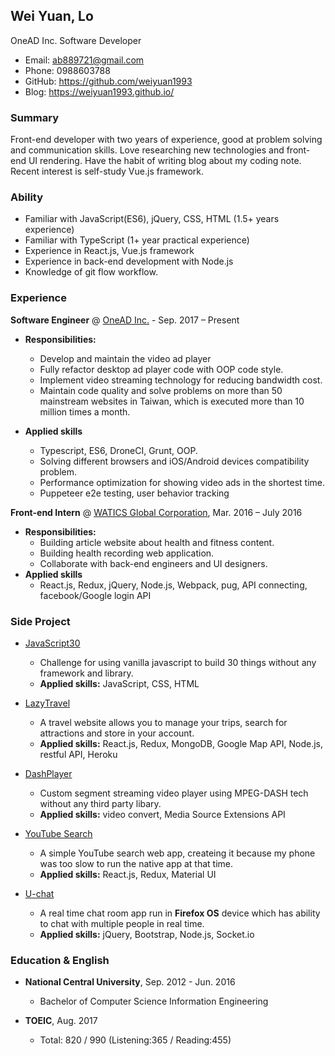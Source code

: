 ## Wei Yuan, Lo
OneAD Inc. Software Developer

- Email: ab889721@gmail.com
- Phone: 0988603788
- GitHub: https://github.com/weiyuan1993
- Blog: https://weiyuan1993.github.io/

### Summary
Front-end developer with two years of experience, good at problem solving and communication skills. Love researching new technologies and front-end UI rendering.
Have the habit of writing blog about my coding note.  Recent interest is self-study Vue.js framework. 

### Ability
- Familiar with JavaScript(ES6), jQuery, CSS, HTML (1.5+ years experience)
- Familiar with TypeScript (1+ year practical experience)
- Experience in React.js, Vue.js framework
- Experience in back-end development with Node.js
- Knowledge of git flow workflow.

### Experience

**Software Engineer** @ [OneAD Inc.](https://www.onead.com.tw/) - Sep. 2017 – Present

- **Responsibilities:** 
    - Develop and maintain the video ad player 
    - Fully refactor desktop ad player code with OOP code style.
    - Implement video streaming technology for reducing bandwidth cost. 
    - Maintain code quality and solve problems on more than 50 mainstream  websites in Taiwan, which is executed more than 10 million times a month.

- **Applied skills**
    - Typescript, ES6, DroneCI, Grunt, OOP.
    - Solving different browsers and iOS/Android devices compatibility problem.
    - Performance optimization for showing video ads in the shortest time.
    - Puppeteer e2e testing, user behavior tracking

**Front-end Intern** @ [WATICS Global Corporation](http://www.watics.com/), Mar. 2016 – July 2016

- **Responsibilities:** 
    - Building article website about health and fitness content. 
    - Building health recording web application.
    - Collaborate with back-end engineers and UI designers.
- **Applied skills**
    - React.js, Redux, jQuery, Node.js, Webpack, pug, API connecting, facebook/Google login API

### Side Project
- [JavaScript30](https://github.com/weiyuan1993/JavaScript30/blob/master/README.md)
    - Challenge for using vanilla javascript to build 30 things without any framework and library.
    - **Applied skills:** JavaScript, CSS, HTML

- [LazyTravel](https://lazytravel.herokuapp.com/)
    - A travel website allows you to manage your trips, search for attractions and store in your account.
    - **Applied skills:** React.js, Redux, MongoDB, Google Map API, Node.js, restful API, Heroku

- [DashPlayer](https://github.com/weiyuan1993/dashPlayer)
    - Custom segment streaming video player using MPEG-DASH tech without any third party libary.
    - **Applied skills:** video convert, Media Source Extensions API

- [YouTube Search](http://www.weiyuan1993.byethost22.com/WebsiteDesign/React-YouTube/)
    - A simple YouTube search web app, createing it because my phone was too slow to run the native app at that time.
    - **Applied skills:** React.js, Redux, Material UI

- [U-chat](http://u-chat-weiyuan.herokuapp.com/)
    - A real time chat room app run in **Firefox OS** device which has ability to chat with multiple people in real time.
    - **Applied skills:** jQuery, Bootstrap, Node.js, Socket.io

### Education & English

 - **National Central University**, Sep. 2012 - Jun. 2016

    - Bachelor of Computer Science Information Engineering

 - **TOEIC**, Aug. 2017

    - Total: 820 / 990 (Listening:365 / Reading:455)
